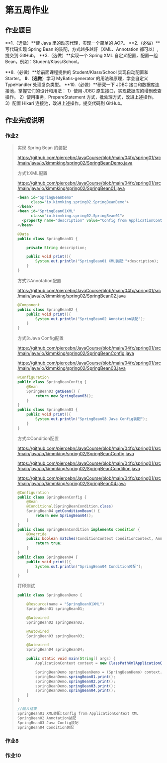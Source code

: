 # 第五周作业

## 作业题目

**1.（选做）**使 Java 里的动态代理，实现一个简单的 AOP。
**2.（必做）**写代码实现 Spring Bean 的装配，方式越多越好（XML、Annotation 都可以）, 提交到 GitHub。
**3.（选做）**实现一个 Spring XML 自定义配置，配置一组 Bean，例如：Student/Klass/School。

**8.（必做）**给前面课程提供的 Student/Klass/School 实现自动配置和 Starter。
**9.（选做**）学习 MyBatis-generator 的用法和原理，学会自定义 TypeHandler 处理复杂类型。
**10.（必做）**研究一下 JDBC 接口和数据库连接池，掌握它们的设计和用法：
1）使用 JDBC 原生接口，实现数据库的增删改查操作。
2）使用事务，PrepareStatement 方式，批处理方式，改进上述操作。
3）配置 Hikari 连接池，改进上述操作。提交代码到 GitHub。

## 作业完成说明

### 作业2

> 实现 Spring Bean 的装配
>
> https://github.com/piercebn/JavaCourse/blob/main/04fx/spring01/src/main/java/io/kimmking/spring02/SpringBeanDemo.java
>
> 方式1:XML配置
>
> https://github.com/piercebn/JavaCourse/blob/main/04fx/spring01/src/main/java/io/kimmking/spring02/SpringBean01.java
>
> ```xml
> <bean id="SpringBeanDemo"
>       class="io.kimmking.spring02.SpringBeanDemo">
> </bean>
> <bean id="SpringBean01XML"
>       class="io.kimmking.spring02.SpringBean01">
>   <property name="description" value="Config from ApplicationContext XML" />
> </bean>
> ```
>
> ```Java
> @Data
> public class SpringBean01 {
> 
>     private String description;
> 
>     public void print(){
>         System.out.println("SpringBean01 XML装配:"+description);
>     }
> }
> ```
>
> 方式2:Annotation配置
>
> https://github.com/piercebn/JavaCourse/blob/main/04fx/spring01/src/main/java/io/kimmking/spring02/SpringBean02.java
>
> ```Java
> @Component
> public class SpringBean02 {
>     public void print(){
>         System.out.println("SpringBean02 Annotation装配");
>     }
> }
> ```
>
> 方式3:Java Config配置
>
> https://github.com/piercebn/JavaCourse/blob/main/04fx/spring01/src/main/java/io/kimmking/spring02/SpringBeanConfig.java
>
> https://github.com/piercebn/JavaCourse/blob/main/04fx/spring01/src/main/java/io/kimmking/spring02/SpringBean03.java
>
> ```Java
> @Configuration
> public class SpringBeanConfig {
>     @Bean
>     SpringBean03 getBean() {
>         return new SpringBean03();
>     }
> }
> public class SpringBean03 {
>     public void print(){
>         System.out.println("SpringBean03 Java Config装配");
>     }
> }
> ```
>
> 方式4:Condition配置
>
> https://github.com/piercebn/JavaCourse/blob/main/04fx/spring01/src/main/java/io/kimmking/spring02/SpringBeanConfig.java
>
> https://github.com/piercebn/JavaCourse/blob/main/04fx/spring01/src/main/java/io/kimmking/spring02/SpringBeanCondition.java
>
> https://github.com/piercebn/JavaCourse/blob/main/04fx/spring01/src/main/java/io/kimmking/spring02/SpringBean04.java
>
> ```java
> @Configuration
> public class SpringBeanConfig {
>     @Bean
>     @Conditional(SpringBeanCondition.class)
>     SpringBean04 getConditionBean() {
>         return new SpringBean04();
>     }
> }
> public class SpringBeanCondition implements Condition {
>     @Override
>     public boolean matches(ConditionContext conditionContext, AnnotatedTypeMetadata annotatedTypeMetadata) {
>         return true;
>     }
> }
> public class SpringBean04 {
>     public void print(){
>         System.out.println("SpringBean04 Condition装配");
>     }
> }
> ```
>
> 打印测试
>
> ```Java
> public class SpringBeanDemo {
> 
>     @Resource(name = "SpringBean01XML")
>     SpringBean01 springBean01;
> 
>     @Autowired
>     SpringBean02 springBean02;
> 
>     @Autowired
>     SpringBean03 springBean03;
> 
>     @Autowired
>     SpringBean04 springBean04;
> 
>     public static void main(String[] args) {
>         ApplicationContext context = new ClassPathXmlApplicationContext("applicationContext.xml");
> 
>         SpringBeanDemo springBeanDemo = (SpringBeanDemo) context.getBean("SpringBeanDemo");
>         springBeanDemo.springBean01.print();
>         springBeanDemo.springBean02.print();
>         springBeanDemo.springBean03.print();
>         springBeanDemo.springBean04.print();
>     }
> }
> 
> //输入结果
> SpringBean01 XML装配:Config from ApplicationContext XML
> SpringBean02 Annotation装配
> SpringBean03 Java Config装配
> SpringBean04 Condition装配
> ```



### 作业8



### 作业10








